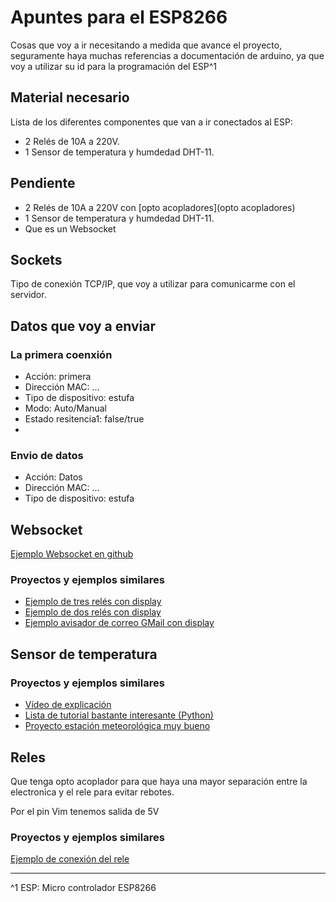 # Apuntes para el ESP8266

Cosas que voy a ir necesitando a medida que avance el proyecto, seguramente haya muchas referencias a documentación de arduino, ya que voy a utilizar su id para la programación del ESP^1

## Material necesario
Lista de los diferentes componentes que van a ir conectados al ESP:
-   2 Relés de 10A a 220V.
-   1 Sensor de temperatura y humdedad DHT-11.



## Pendiente
-   2 Relés de 10A a 220V con [opto acopladores](opto acopladores)
-   1 Sensor de temperatura y humdedad DHT-11.
-   Que es un Websocket


## Sockets
Tipo de conexión TCP/IP, que voy a utilizar para comunicarme con el servidor.

## Datos que voy a enviar

### La primera coenxión
-   Acción: primera
-   Dirección MAC: ...
-   Tipo de dispositivo: estufa
-   Modo: Auto/Manual
-   Estado resitencia1: false/true
-

### Envio de datos
-   Acción: Datos
-   Dirección MAC: ...
-   Tipo de dispositivo: estufa



## Websocket

[Ejemplo Websocket en github](https://github.com/morrissinger/ESP8266-Websocket/blob/master/examples/WebSocketClient_Demo/WebSocketClient_Demo.ino)


### Proyectos y ejemplos similares

*   [Ejemplo de tres relés con display](http://androidcontrol.blogspot.com.es/2016/05/esp8266-wifi-control-relay.html)
*   [Ejemplo de dos relés con display](http://androidcontrol.blogspot.com.es/2016/05/esp8266-iot-thingspeak-control-relay.html)
*   [Ejemplo avisador de correo GMail con display](http://www.areresearch.net/2016/07/gmail-notifier-with-esp8266-nodemcu.html)

## Sensor de temperatura
### Proyectos y ejemplos similares

*   [Vídeo de explicación](https://www.youtube.com/watch?v=5VkOC7NxRlE&t=610s)
*   [Lista de tutorial bastante interesante (Python)](https://www.youtube.com/watch?v=zmaKHIRy4J0&list=PL1Hs_F1k2mdStrLUIj8ZdSiD9eadMqTYe)
*   [Proyecto estación meteorológica muy bueno](https://learn.adafruit.com/wifi-weather-station-with-tft-display/)

## Reles

Que tenga opto acoplador para que haya una mayor separación entre la electronica y  el rele para evitar rebotes.

Por el pin Vim tenemos salida de 5V

### Proyectos y ejemplos similares

[Ejemplo de conexión del rele](https://www.youtube.com/watch?v=D_rYB9KWuAM)


***
^1 ESP: Micro controlador ESP8266

